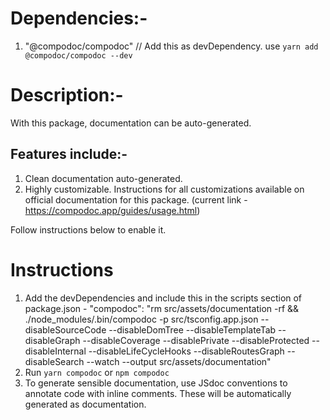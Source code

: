 # Dependencies:-
1. "@compodoc/compodoc" // Add this as devDependency. use `yarn add @compodoc/compodoc --dev`

# Description:-
With this package, documentation can be auto-generated.

## Features include:-
1. Clean documentation auto-generated.
2. Highly customizable. Instructions for all customizations available on official documentation for this package. (current link - https://compodoc.app/guides/usage.html) 

Follow instructions below to enable it.

# Instructions

1. Add the devDependencies and include this in the scripts section of package.json - "compodoc": "rm src/assets/documentation -rf && ./node_modules/.bin/compodoc -p src/tsconfig.app.json --disableSourceCode --disableDomTree --disableTemplateTab --disableGraph --disableCoverage --disablePrivate --disableProtected --disableInternal --disableLifeCycleHooks --disableRoutesGraph --disableSearch --watch --output src/assets/documentation"
2. Run `yarn compodoc` or `npm compodoc`
3. To generate sensible documentation, use JSdoc conventions to annotate code with inline comments. These will be automatically generated as documentation.

